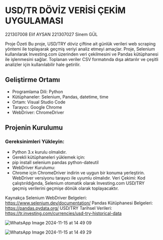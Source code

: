 # USD/TR DÖVİZ VERİSİ ÇEKİM UYGULAMASI
221307008 Elif AYSAN
221307027 Sinem GÜL

Proje Özeti
Bu proje, USD/TRY döviz çiftine ait günlük verileri web scraping yöntemi ile toplayarak geçmiş veriyi analiz etmeyi amaçlar. Proje, Selenium kullanılarak Investing.com üzerinden veri çekilmesini ve Pandas kütüphanesi ile işlenmesini sağlar. Toplanan veriler CSV formatında dışa aktarılır ve çeşitli analizler için kullanılabilir hale getirilir.

## Geliştirme Ortamı
- Programlama Dili: Python
- Kütüphaneler: Selenium, Pandas, datetime, time
- Ortam: Visual Studio Code
- Tarayıcı: Google Chrome
- WebDriver: ChromeDriver

## Projenin Kurulumu
### Gereksinimleri Yükleyin:
- Python 3.x kurulu olmalıdır.
- Gerekli kütüphaneleri yüklemek için:
- pip install selenium pandas python-dateutil
 - WebDriver Kurulumu:
- Chrome için ChromeDriver indirin ve uygun bir konuma yerleştirin. WebDriver versiyonu tarayıcı ile uyumlu olmalıdır.
Veri Çekimi:
Kod çalıştırıldığında, Selenium otomatik olarak Investing.com USD/TRY geçmiş verilerini geçmişe dönük olarak toplayacaktır.

Kaynakça
Selenium WebDriver Belgeleri: https://www.selenium.dev/documentation/
Pandas Kütüphanesi Belgeleri: https://pandas.pydata.org/
USD/TRY Tarihsel Verileri: https://tr.investing.com/currencies/usd-try-historical-data



![WhatsApp Image 2024-11-15 at 14 49 09](https://github.com/user-attachments/assets/70f05153-35bc-4a21-ac1f-be7cf59b60dc)

![WhatsApp Image 2024-11-15 at 14 49 29](https://github.com/user-attachments/assets/ae946318-b049-49af-a2e3-37eca58bf1c5)
